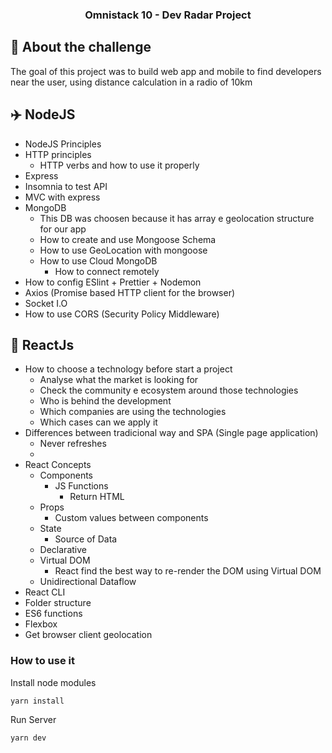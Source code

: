 
<h3 align="center">
  Omnistack 10 - Dev Radar Project
</h3>

## :rocket: About the challenge
<p>
The goal of this project was to build web app and mobile to find developers near the user, using distance calculation in a radio of 10km
</p>

## :airplane: NodeJS

- NodeJS Principles
- HTTP principles
   - HTTP verbs and how to use it properly
- Express
- Insomnia to test API
- MVC with express
- MongoDB
   - This DB was choosen because it has array e geolocation structure for our app
   - How to create and use Mongoose Schema
   - How to use GeoLocation with mongoose
   - How to use Cloud MongoDB
      - How to connect remotely
- How to config ESlint + Prettier + Nodemon
- Axios (Promise based HTTP client for the browser)
- Socket I.O
- How to use CORS (Security Policy Middleware)

## :helicopter: ReactJs

- How to choose a technology before start a project
    - Analyse what the market is looking for
    - Check the community e ecosystem around those technologies
    - Who is behind the development
    - Which companies are using the technologies
    - Which cases can we apply it
- Differences between tradicional way and SPA (Single page application)
    - Never refreshes
    - 
- React Concepts
    - Components
        - JS Functions
            - Return HTML
    - Props
        - Custom values between components
    - State
        - Source of Data
    - Declarative
    - Virtual DOM
        - React find the best way to re-render the DOM using Virtual DOM
    - Unidirectional Dataflow
- React CLI
- Folder structure
- ES6 functions
- Flexbox
- Get browser client geolocation

### **How to use it**

Install node modules
```
yarn install
```

Run Server
```
yarn dev
```
